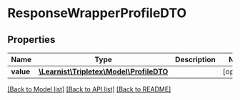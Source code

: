 # ResponseWrapperProfileDTO

## Properties
Name | Type | Description | Notes
------------ | ------------- | ------------- | -------------
**value** | [**\Learnist\Tripletex\Model\ProfileDTO**](ProfileDTO.md) |  | [optional] 

[[Back to Model list]](../../README.md#documentation-for-models) [[Back to API list]](../../README.md#documentation-for-api-endpoints) [[Back to README]](../../README.md)

